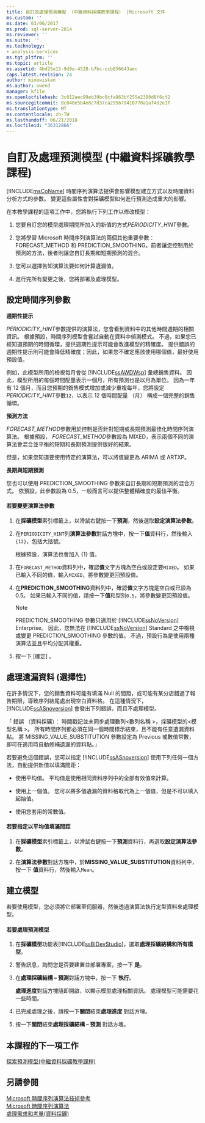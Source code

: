 ```yaml
---
title: 自訂及處理預測模型 （中繼資料採礦教學課程） |Microsoft 文件
ms.custom: ''
ms.date: 03/06/2017
ms.prod: sql-server-2014
ms.reviewer: ''
ms.suite: ''
ms.technology:
- analysis-services
ms.tgt_pltfrm: ''
ms.topic: article
ms.assetid: 4bd25e15-9d9e-4528-b7bc-ccb856643aec
caps.latest.revision: 24
author: minewiskan
ms.author: owend
manager: kfile
ms.openlocfilehash: 3c012aec99eb39bc0cfa963bf255e2380d8f6cf2
ms.sourcegitcommit: 8c040e5b4e8c7d37ca295679410770a1af4d2e1f
ms.translationtype: MT
ms.contentlocale: zh-TW
ms.lasthandoff: 06/21/2018
ms.locfileid: "36312866"
---
```

# <a name="customizing-and-processing-the-forecasting-model-intermediate-data-mining-tutorial"></a>自訂及處理預測模型 (中繼資料採礦教學課程)
  [!INCLUDE[msCoName](../includes/msconame-md.md)] 時間序列演算法提供會影響模型建立方式以及時間資料分析方式的參數。 變更這些屬性會對採礦模型如何進行預測造成重大的影響。  
  
 在本教學課程的這項工作中，您將執行下列工作以修改模型：  
  
1.  您要自訂您的模型處理期間所加入的新值的方式*PERIODICITY_HINT*參數。  
  
2.  您將學習 Microsoft 時間序列演算法的兩個其他重要參數：FORECAST_METHOD 和 PREDICTION_SMOOTHING。前者讓您控制用於預測的方法，後者則讓您自訂長期和短期預測的混合。  
  
3.  您可以選擇告知演算法要如何計算遺漏值。  
  
4.  進行完所有變更之後，您將部署及處理模型。  
  
## <a name="setting-time-series-parameters"></a>設定時間序列參數  
 **週期性提示**  
  
 *PERIODICITY_HINT*參數提供的演算法，您會看到資料中的其他時間週期的相關資訊。 根據預設，時間序列模型會嘗試自動在資料中偵測模式。 不過，如果您已經知道預期的時間循環，提供週期性提示可能會改進模型的精確度。 提供錯誤的週期性提示則可能會降低精確度；因此，如果您不確定應該使用哪個值，最好使用預設值。  
  
 例如，此模型所用的檢視每月會從 [!INCLUDE[ssAWDWsp](../includes/ssawdwsp-md.md)] 彙總銷售資料。 因此，模型所用的每個時間配量表示一個月，所有預測也是以月為單位。 因為一年有 12 個月，而且您預期的銷售模式增加或減少重複每年，您將設定*PERIODICITY_HINT*參數`12`，以表示 12 個時間配量 （月） 構成一個完整的銷售循環。  
  
 **預測方法**  
  
 *FORECAST_METHOD*參數用於控制是否針對短期或長期預測最佳化時間序列演算法。 根據預設， *FORECAST_METHOD*參數設為 MIXED，表示兩個不同的演算法會混合並平衡的短期和長期預測提供很好的結果。  
  
 但是，如果您知道要使用特定的演算法，可以將值變更為 ARIMA 或 ARTXP。  
  
 **長期與短期預測**  
  
 您也可以使用 PREDICTION_SMOOTHING 參數來自訂長期和短期預測的混合方式。 依預設，此參數設為 0.5，一般而言可以提供整體精確度的最佳平衡。  
  
#### <a name="to-change-the-algorithm-parameters"></a>若要變更演算法參數  
  
1.  在**採礦模型**索引標籤上，以滑鼠右鍵按一下**預測**，然後選取**設定演算法參數**。  
  
2.  在`PERIODICITY_HINT`列**演算法參數**對話方塊中，按一下**值**資料行，然後輸入`{12}`，包括大括號。  
  
     根據預設，演算法也會加入 {1} 值。  
  
3.  在`FORECAST_METHOD`資料列中，確認**值**文字方塊為空白或設定要`MIXED`。 如果已輸入不同的值，輸入`MIXED`，將參數變更回預設值。  
  
4.  在**PREDICTION_SMOOTHING**資料列中，確認**值**文字方塊是空白或已設為 0.5。 如果已輸入不同的值，請按一下**值**和型別`0.5`，將參數變更回預設值。  
  
    > [!NOTE]  
    >  PREDICTION_SMOOTHING 參數只適用於 [!INCLUDE[ssNoVersion](../includes/ssnoversion-md.md)] Enterprise。 因此，您無法在 [!INCLUDE[ssNoVersion](../includes/ssnoversion-md.md)] Standard 之中檢視或變更 PREDICTION_SMOOTHING 參數的值。 不過，預設行為是使用兩種演算法並且平均分配其權重。  
  
5.  按一下 [確定] 。  
  
## <a name="handling-missing-data-optional"></a>處理遺漏資料 (選擇性)  
 在許多情況下，您的銷售資料可能有填滿 Null 的間距，或可能有某分店錯過了報告期限，導致序列結尾處出現空白資料格。 在這種情況下，[!INCLUDE[ssASnoversion](../includes/ssasnoversion-md.md)] 會發出下列錯誤，而且不處理模型。  
  
 「 錯誤 （資料採礦）： 時間戳記並未同步處理數列\<數列名稱 >，採礦模型的\<模型名稱 >。 所有時間序列都必須在同一個時間標示結束，且不能有任意遺漏資料點。 將 MISSING_VALUE_SUBSTITUTION 參數設定為 Previous 或數值常數，即可在適用時自動修補遺漏的資料點。」  
  
 若要避免這個錯誤，您可以指定 [!INCLUDE[ssASnoversion](../includes/ssasnoversion-md.md)] 使用下列任何一個方法，自動提供新值以填滿間距：  
  
-   使用平均值。 平均值是使用相同資料序列中的全部有效值來計算。  
  
-   使用上一個值。 您可以將多個遺漏的資料格取代為上一個值，但是不可以填入起始值。  
  
-   使用您套用的常數值。  
  
#### <a name="to-specify-that-gaps-be-filled-by-averaging-values"></a>若要指定以平均值填滿間距  
  
1.  在**採礦模型**索引標籤上，以滑鼠右鍵按一下**預測**資料行，再選取**設定演算法參數**。  
  
2.  在**演算法參數**對話方塊中，於**MISSING_VALUE_SUBSTITUTION**資料列中，按一下 **值**資料行，然後輸入`Mean`。  
  
## <a name="build-the-model"></a>建立模型  
 若要使用模型，您必須將它部署至伺服器，然後透過演算法執行定型資料來處理模型。  
  
#### <a name="to-process-the-forecasting-model"></a>若要處理預測模型  
  
1.  在**採礦模型**功能表[!INCLUDE[ssBIDevStudio](../includes/ssbidevstudio-md.md)]，選取**處理採礦結構和所有模型**。  
  
2.  警告訊息，詢問您是否要建置並部署專案，按一下 **是**。  
  
3.  在**處理採礦結構 – 預測**對話方塊中，按一下 **執行**。  
  
     **處理進度**對話方塊隨即開啟，以顯示模型處理相關資訊。 處理模型可能需要花一些時間。  
  
4.  已完成處理之後，請按一下**關閉**結束**處理進度** 對話方塊。  
  
5.  按一下**關閉**結束**處理採礦結構 – 預測** 對話方塊。  
  
## <a name="next-task-in-lesson"></a>本課程的下一項工作  
 [探索預測模型&#40;中繼資料採礦教學課程&#41;](../../2014/tutorials/exploring-the-forecasting-model-intermediate-data-mining-tutorial.md)  
  
## <a name="see-also"></a>另請參閱  
 [Microsoft 時間序列演算法技術參考](../../2014/analysis-services/data-mining/microsoft-time-series-algorithm-technical-reference.md)   
 [Microsoft 時間序列演算法](../../2014/analysis-services/data-mining/microsoft-time-series-algorithm.md)   
 [處理需求和考量&#40;資料採礦&#41;](../../2014/analysis-services/data-mining/processing-requirements-and-considerations-data-mining.md)  
  
  